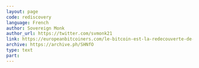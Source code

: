 ```yaml
---
layout: page
code: rediscovery
language: French
author: Sovereign Monk
author_url: https://twitter.com/svmonk21
link: https://europeanbitcoiners.com/le-bitcoin-est-la-redecouverte-de-la-monnaie/
archive: https://archive.ph/SHNfO
type: text
part: 
---
```

